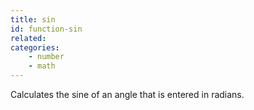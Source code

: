 ```yaml
---
title: sin
id: function-sin
related:
categories:
    - number
    - math
---
```


Calculates the sine of an angle that is entered in radians.